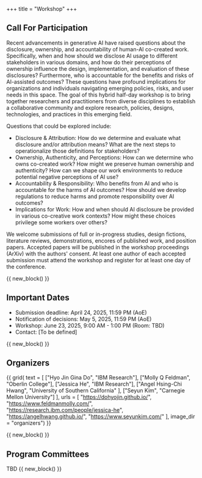 +++
title = "Workshop"
+++




## Call For Participation

Recent advancements in generative AI have raised questions about the disclosure, ownership, and accountability of human-AI co-created work. Specifically, when and how should we disclose AI usage to different stakeholders in various domains, and how do their perceptions of ownership influence the design, implementation, and evaluation of these disclosures? Furthermore, who is accountable for the benefits and risks of AI-assisted outcomes? These questions have profound implications for organizations and individuals navigating emerging policies, risks, and user needs in this space. The goal of this hybrid half-day workshop is to bring together researchers and practitioners from diverse disciplines to establish a collaborative community and explore research, policies, designs, technologies, and practices in this emerging field. 

Questions that could be explored include:
- Disclosure & Attribution: How do we determine and evaluate what disclosure and/or attribution means?
What are the next steps to operationalize those definitions for stakeholders?
- Ownership, Authenticity, and Perceptions: How can we determine who owns co-created work? How might
we preserve human ownership and authenticity? How can we shape our work environments to reduce potential
negative perceptions of AI use?
- Accountability & Responsibility: Who benefits from AI and who is accountable for the harms of AI outcomes?
How should we develop regulations to reduce harms and promote responsibility over AI outcomes?
- Implications for Work: How and when should AI disclosure be provided in various co-creative work contexts?
How might these choices privilege some workers over others?


We welcome submissions of full or in-progress studies, design fictions, literature reviews, demonstrations, encores of published work, and position papers. 
Accepted papers will be published in the workshop proceedings (ArXiv) with the authors' consent. 
At least one author of each accepted submission must attend the workshop and register for at least one day of the conference. 

{{ new_block() }}
## Important Dates
- Submission deadline: April 24, 2025, 11:59 PM (AoE)
- Notification of decisions: May 5, 2025, 11:59 PM (AoE)
- Workshop: June 23, 2025, 9:00 AM - 1:00 PM (Room: TBD)
- Contact: [To be defined]

{{ new_block() }}


## Organizers

{{ grid(
    text = [
        ["Hyo Jin Gina Do", "IBM Research"],
        ["Molly Q Feldman", "Oberlin College"],
        ["Jessica He", "IBM Research"],
        ["Angel Hsing-Chi Hwang", "University of Southern California" ],
        ["Seyun Kim", "Carnegie Mellon University"]
    ],
    urls = [
        "https://dohyojin.github.io/",
        "https://www.feldmanmolly.com/",
        "https://research.ibm.com/people/jessica-he",
        "https://angelhwang.github.io/",
        "https://www.seyunkim.com/"
    ],
    image_dir = "organizers") }}

{{ new_block() }}
## Program Committees
TBD
{{ new_block() }}




